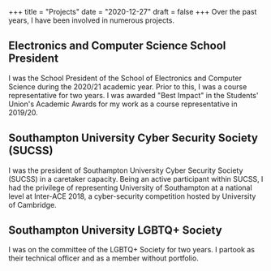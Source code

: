+++
title = "Projects"
date = "2020-12-27"
draft = false
+++
Over the past years, I have been involved in numerous projects.
## Electronics and Computer Science School President
I was the School President of the School of Electronics and Computer Science during the 2020/21 academic year. Prior to this, I was a course representative for two years. I was awarded "Best Impact" in the Students' Union's Academic Awards for my work as a course representative in 2019/20.

## Southampton University Cyber Security Society (SUCSS)
I was the president of Southampton University Cyber Security Society (SUCSS) in a caretaker capacity. Being an active participant within SUCSS, I had the privilege of representing University of Southampton at a national level at Inter-ACE 2018, a cyber-security competition hosted by University of Cambridge.

## Southampton University LGBTQ+ Society
I was on the committee of the LGBTQ+ Society for two years. I partook as their technical officer and as a member without portfolio.
